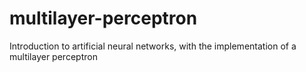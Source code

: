 # multilayer-perceptron
Introduction to artificial neural networks, with the implementation of a multilayer perceptron
